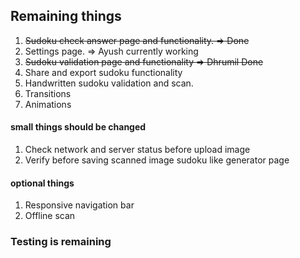 
## Remaining things

1. ~~Sudoku check answer page and functionality. => Done~~
2. Settings page. => Ayush currently working
3. ~~Sudoku validation page and functionality => Dhrumil Done~~
4. Share and export sudoku functionality 
5. Handwritten sudoku validation and scan. 
6. Transitions 
7. Animations

#### small things should be changed

1. Check network and server status before upload image
2. Verify before saving scanned image sudoku like generator page

#### optional things

1. Responsive navigation bar
2. Offline scan

### Testing is remaining